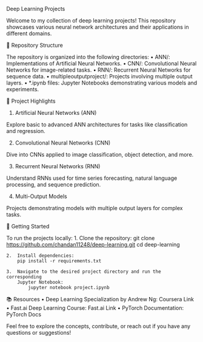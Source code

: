 Deep Learning Projects

Welcome to my collection of deep learning projects! This repository showcases various neural network architectures and their applications in different domains.



📂 Repository Structure

The repository is organized into the following directories:
	•	ANN/: Implementations of Artificial Neural Networks.
	•	CNN/: Convolutional Neural Networks for image-related tasks.
	•	RNN/: Recurrent Neural Networks for sequence data.
	•	multipleoutputproject/: Projects involving multiple output layers.
	•	*.ipynb files: Jupyter Notebooks demonstrating various models and experiments.



🧠 Project Highlights

1. Artificial Neural Networks (ANN)

Explore basic to advanced ANN architectures for tasks like classification and regression.

2. Convolutional Neural Networks (CNN)

Dive into CNNs applied to image classification, object detection, and more.

3. Recurrent Neural Networks (RNN)

Understand RNNs used for time series forecasting, natural language processing, and sequence prediction.

4. Multi-Output Models

Projects demonstrating models with multiple output layers for complex tasks.



🚀 Getting Started

To run the projects locally:
	1.	Clone the repository:
     git clone https://github.com/chandan11248/deep-learning.git
     cd deep-learning
    
    2.	Install dependencies:
        pip install -r requirements.txt
    
    3.	Navigate to the desired project directory and run the corresponding 
        Jupyter Notebook:
            jupyter notebook project.ipynb



📚 Resources
	•	Deep Learning Specialization by Andrew Ng: Coursera Link
	•	Fast.ai Deep Learning Course: Fast.ai Link
	•	PyTorch Documentation: PyTorch Docs


Feel free to explore the concepts, contribute, or reach out if you have any questions or suggestions!